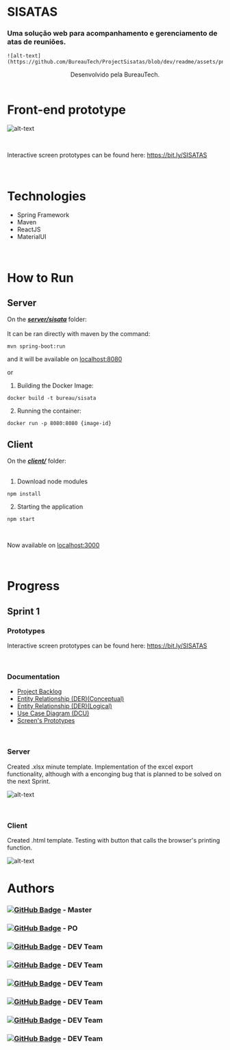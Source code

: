 # SISATAS

### Uma solução web para acompanhamento e gerenciamento de atas de reuniões.

    ![alt-text](https://github.com/BureauTech/ProjectSisatas/blob/dev/readme/assets/png/BureauTechLogo.png)

<div align="center">
    Desenvolvido pela BureauTech.
</div>

</br>


# Front-end prototype


![alt-text](https://github.com/BureauTech/ProjectSisatas/blob/master/assets/gifs/telas.gif)

<br/>

Interactive screen prototypes can be found here: https://bit.ly/SISATAS

<br/>

# Technologies

- Spring Framework
- Maven
- ReactJS
- MaterialUI

</br>

# How to Run

## Server

On the [***server/sisata***](./server/sisata) folder: </br></br>
It can be ran directly with maven by the command:

```
mvn spring-boot:run
```

and it will be available on [localhost:8080](http://localhost/8080)

or

1. Building the Docker Image:

```
docker build -t bureau/sisata
```

2. Running the container:

```
docker run -p 8080:8080 {image-id}
```


## Client
On the [***client/***](./client) folder: </br></br>

1. Download node modules
```
npm install
```

2. Starting the application 
```
npm start
```
</br>

Now available on [localhost:3000](http://localhost/3000)

</br>

# Progress
## Sprint 1
### Prototypes
Interactive screen prototypes can be found here: https://bit.ly/SISATAS

</br>

### Documentation
- [Project Backlog](https://github.com/BureauTech/ProjectSisatas/blob/feature/readme/docs/Product%20Backlog%20-%20SISATAS.pdf)
- [Entity Relationship (DER)(Conceptual)](https://github.com/BureauTech/ProjectSisatas/blob/master/docs/DER_Conceitual_SISATA_Final.png)
- [Entity Relationship (DER)(Logical)](https://github.com/BureauTech/ProjectSisatas/blob/master/docs/DER_Logico_SISATA_Final.png)
- [Use Case Diagram (DCU)](https://github.com/BureauTech/ProjectSisatas/blob/feature/readme/docs/Product%20Backlog%20-%20SISATAS.pdf)
- [Screen's Prototypes](https://github.com/BureauTech/ProjectSisatas/blob/prod/sprint-1/docs/Prototipo_telas_v1.pdf) 

</br>

### Server
Created .xlsx minute template.
Implementation of the excel export functionality, although with a enconging bug that is planned
to be solved on the next Sprint.

![alt-text](https://github.com/BureauTech/ProjectSisatas/blob/feature/readme/assets/gifs/download_excel.gif)

</br>

### Client
Created .html template. 
Testing with button that calls the browser's printing function.

![alt-text](https://github.com/BureauTech/ProjectSisatas/blob/feature/readme/assets/gifs/download_pdf.gif)

# Authors

### [![GitHub Badge](https://img.shields.io/github/followers/QuodJP?label=QuodJP&style=for-the-badge&color=black&link=https://github.com/QuodJP)](https://github.com/QuodJP) - Master <br/>

### [![GitHub Badge](https://img.shields.io/github/followers/charles-ramos?label=charles-ramos&style=for-the-badge&color=black&link=https://github.com/charles-ramos)](https://github.com/charles-ramos) - PO <br/>

### [![GitHub Badge](https://img.shields.io/github/followers/anaclaragraciano?label=anaclaragraciano&style=for-the-badge&color=black&link=https://github.com/anaclaragraciano)](https://github.com/anaclaragraciano) - DEV Team<br/>

### [![GitHub Badge](https://img.shields.io/github/followers/bibiacoutinho?label=bibiacoutinho&style=for-the-badge&color=black&link=https://github.com/bibiacoutinho)](https://github.com/bibiacoutinho) - DEV Team</br> 

### [![GitHub Badge](https://img.shields.io/github/followers/caiquesjc?label=caiquesjc&style=for-the-badge&color=black&link=https://github.com/caiquesjc)](https://github.com/caiquesjc) - DEV Team<br/> 

### [![GitHub Badge](https://img.shields.io/github/followers/danielsantosoliveira?label=danielsantosoliveira&style=for-the-badge&color=black&link=https://github.com/danielsantosoliveira)](https://github.com/danielsantosoliveira) - DEV Team<br/>

### [![GitHub Badge](https://img.shields.io/github/followers/Denis-Lima?label=Denis-Lima&style=for-the-badge&color=black&link=https://github.com/Denis-Lima)](https://github.com/Denis-Lima) - DEV Team<br/> 

### [![GitHub Badge](https://img.shields.io/github/followers/WeDias?label=WeDias&style=for-the-badge&color=black&link=https://github.com/WeDias)](https://github.com/WeDias) - DEV Team<br/>





